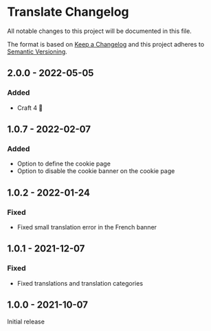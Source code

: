 # Translate Changelog

All notable changes to this project will be documented in this file.

The format is based on [Keep a Changelog](http://keepachangelog.com/) and this project adheres to [Semantic Versioning](http://semver.org/).

## 2.0.0 - 2022-05-05
### Added
- Craft 4 🚀

## 1.0.7 - 2022-02-07
### Added
- Option to define the cookie page
- Option to disable the cookie banner on the cookie page


## 1.0.2 - 2022-01-24
### Fixed
- Fixed small translation error in the French banner


## 1.0.1 - 2021-12-07
### Fixed
- Fixed translations and translation categories

## 1.0.0 - 2021-10-07

Initial release
